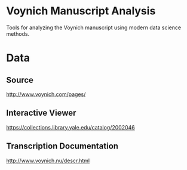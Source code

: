 # Voynich Manuscript Analysis
Tools for analyzing the Voynich manuscript using modern data science methods.

# Data
## Source 
http://www.voynich.com/pages/

## Interactive Viewer
https://collections.library.yale.edu/catalog/2002046

## Transcription Documentation
http://www.voynich.nu/descr.html
